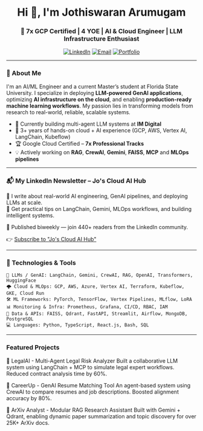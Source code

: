 <h1 align="center">Hi 👋, I'm Jothiswaran Arumugam</h1>
<h3 align="center">🚀 7x GCP Certified | 4 YOE | AI & Cloud Engineer | LLM Infrastructure Enthusiast</h3>

<p align="center">
  <a href="https://www.linkedin.com/in/jothiswaran"><img src="https://img.shields.io/badge/LinkedIn-blue?logo=linkedin" alt="LinkedIn"></a>
  <a href="mailto:arumugam.jothiswaran@gmail.com"><img src="https://img.shields.io/badge/Email-grey?logo=gmail" alt="Email"></a>
  <a href="https://jothiswaranarumugam.framer.ai"><img src="https://img.shields.io/badge/Portfolio-000?logo=vercel" alt="Portfolio"></a>
</p>

---

### 🧠 About Me

I'm an AI/ML Engineer and a current Master’s student at Florida State University. I specialize in deploying **LLM-powered GenAI applications**, optimizing **AI infrastructure on the cloud**, and enabling **production-ready machine learning workflows**. My passion lies in transforming models from research to real-world, reliable, scalable systems.

- 🔬 Currently building multi-agent LLM systems at **IM Digital**  
- 🧰 3+ years of hands-on cloud + AI experience (GCP, AWS, Vertex AI, LangChain, Kubeflow)
- 🏆 Google Cloud Certified – **7x Professional Tracks**
- 💡 Actively working on **RAG**, **CrewAI**, **Gemini**, **FAISS**, **MCP** and **MLOps pipelines**

---
### 📬 My LinkedIn Newsletter – Jo's Cloud AI Hub

🚀 I write about real-world AI engineering, GenAI pipelines, and deploying LLMs at scale.  
🧠 Get practical tips on LangChain, Gemini, MLOps workflows, and building intelligent systems.

📅 Published biweekly — join 440+ readers from the LinkedIn community.

👉 [Subscribe to "Jo's Cloud AI Hub"](https://www.linkedin.com/newsletters/jo-s-cloud-ai-hub-7196656605017309186/)

---
### 🔧 Technologies & Tools

```text
🧠 LLMs / GenAI: LangChain, Gemini, CrewAI, RAG, OpenAI, Transformers, HuggingFace  
🌩️ Cloud & MLOps: GCP, AWS, Azure, Vertex AI, Terraform, Kubeflow, GKE, Cloud Run  
🛠️ ML Frameworks: PyTorch, TensorFlow, Vertex Pipelines, MLflow, LoRA  
📊 Monitoring & Infra: Prometheus, Grafana, CI/CD, RBAC, IAM  
🧮 Data & APIs: FAISS, Qdrant, FastAPI, Streamlit, Airflow, MongoDB, PostgreSQL  
💻 Languages: Python, TypeScript, React.js, Bash, SQL
```

---
### Featured Projects
🔹 LegalAI - Multi-Agent Legal Risk Analyzer
Built a collaborative LLM system using LangChain + MCP to simulate legal expert workflows. Reduced contract analysis time by 60%.

🔹 CareerUp - GenAI Resume Matching Tool
An agent-based system using CrewAI to compare resumes and job descriptions. Boosted alignment accuracy by 80%.

🔹 ArXiv Analyst - Modular RAG Research Assistant
Built with Gemini + Qdrant, enabling dynamic paper summarization and topic discovery for over 25K+ ArXiv docs.
